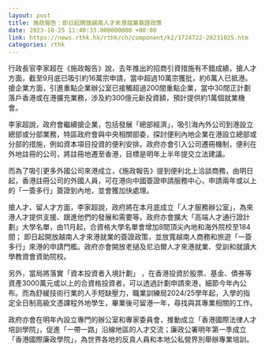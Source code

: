 ```yaml
---
layout: post
title: 施政報告：即日起開放越南人才來港就業簽證政策
date: 2023-10-25 11:40:33.000000000 +08:00
link: https://news.rthk.hk/rthk/ch/component/k2/1724722-20231025.htm
categories: rthk
---
```


行政長官李家超在《施政報告》說，去年推出的招商引資措施有不錯成績，搶人才方面，截至9月底已吸引約16萬宗申請，當中超過10萬宗獲批，約6萬人已抵港。搶企業方面，引進重點企業辦公室已接觸超過200間重點企業，當中30間正計劃落戶香港或在港擴充業務，涉及約300億元新投資額，預計提供約1萬個就業機會。

李家超說，政府會繼續搶企業，包括發展「總部經濟」，吸引海內外公司到港設立總部或分部業務，特區政府會與中央相關部委，探討便利內地企業在港設立總部或分部的措施，例如資本項目投資的便利安排。政府亦會引入公司遷冊機制，便利在外地註冊的公司，將註冊地遷至香港，目標是明年上半年提交立法建議。

而為了吸引更多外國公司來港成立，《施政報告》提到便利北上洽談商務，由明日起，香港註冊公司的外國人員，可在港向中國簽證申請服務中心，申請兩年或以上的「一簽多行」簽證到內地，並會獲加快處理。

搶人才、留人才方面，李家超說，政府將在本月底成立「人才服務辦公室」，為來港人才提供支援、跟進他們的發展和需要等。政府亦會擴大「高端人才通行證計劃」大學名單，由11月起，合資格大學名單會增加8間頂尖內地和海外院校至184間； 即日起開放越南人才來港就業的簽證政策，並放寬越南人商務和旅遊「一簽多行」來港的申請門檻。政府亦會開放老撾及尼泊爾人才來港就業、受訓和就讀大學教資會資助院校。

另外，當局將落實「資本投資者入境計劃」 ，在香港投資於股票、基金、債券等資產3000萬元或以上的合資格投資者，可以透過計劃申請來港，細節今年內公布。而為舒緩技術行業的人手短缺壓力，職業訓練局2024/25學年起，入學的指定全日制高級文憑課程外地學生，畢業後可留港一年，尋找與其專業相關的工作。

政府亦會在明年內設立專門的辦公室和專家委員會，推動成立「香港國際法律人才培訓學院」，促進「一帶一路」沿線地區的人才交流；廉政公署明年第一季成立「香港國際廉政學院」，為世界各地的反貪人員和本地公私營界別舉辦專業培訓。
